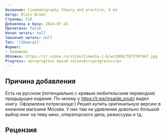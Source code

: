 ```yaml
---
Название: Cinematography theory and practice, 4 ed
Автор: Blain Brown
Страниц: 510
Добавлена в базу: 2024-07-24
Прочитана: false
Начал читать: null
Закончил читать: null
Тип: '[[Книга]]'
Формат:
- бумажная
Обложка: https://ir.ozone.ru/s3/multimedia-1-b/wc1000/7073787467.jpg
Progress: <p><progress max=0 value=0></progress></p>
---
```

## Причина добавления

Есть на русском (потенциально с кривым любительским переводом) предыдущее издание. По-моему у https://t.me/insaide_vnutri видел книгу. Оформлена потрясающе:) Решил купить оригинальную версию в книжном магазине Москва. У них там на удивление довольно большой выбор книг на тему кино, операторского дела, режиссуры и тд.

## Рецензия